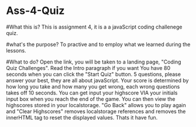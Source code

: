 # Ass-4-Quiz

#What this is?
This is assignment 4, it is a a javaScript coding challenege quiz.

#what's the purpose?
To practive and to employ what we learned during the lessons.

#What to do?
Open the link, you will be taken to a landing page, "Coding Quiz Challenges".  Read the Intro paragraph if you want
You have 80 seconds when you can click the "Start Quiz" button.  5 questions, please answer your best, they are all about javaScript.  Your score is determined by how long you take and how many you get wrong, each wrong questions takes off 10 seconds.  You can get input your highscore VIA your initials input box when you reach the end of the game.  You can then view the highscores stored in your localstorage.  "Go Back" allows you to play again and "Clear Highscores" removes localstorage references and removes the innerHTML tag to reset the displayed values.  Thats it have fun.